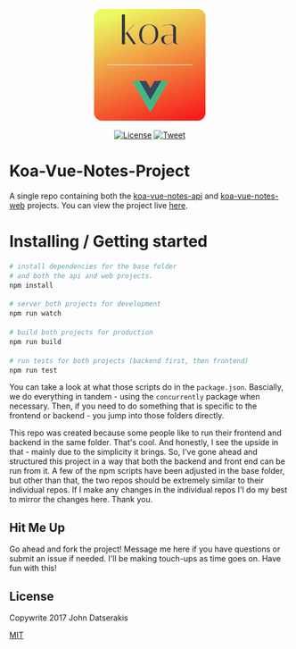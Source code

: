 <p align="center"><a href="https://koa-vue-notes-web.innermonkdesign.com/" target="_blank"><img width="200" src="./koa-vue-notes-icon.png"></a></p>

<p align="center">
  <a href="http://opensource.org/licenses/MIT"><img src="https://img.shields.io/badge/license-MIT-blue.svg" alt="License"></a>
  <a href="https://twitter.com/intent/tweet?url=https%3A%2F%2Fgithub.com%2Fjohndatserakis%2Fkoa-vue-notes-project&text=Check%20out%20koa-vue-notes-project%20on%20GitHub&via=innermonkdesign">
  <img src="https://img.shields.io/twitter/url/https/github.com/johndatserakis/koa-vue-notes-project.svg?style=social" alt="Tweet"></a>
</p>

# Koa-Vue-Notes-Project

A single repo containing both the [koa-vue-notes-api](https://github.com/johndatserakis/koa-vue-notes-api) and [koa-vue-notes-web](https://github.com/johndatserakis/koa-vue-notes-web) projects. You can view the project live [here](https://koa-vue-notes-web.innermonkdesign.com/).

# Installing / Getting started

```bash
# install dependencies for the base folder
# and both the api and web projects.
npm install

# server both projects for development
npm run watch

# build both projects for production
npm run build

# run tests for both projects (backend first, then frontend)
npm run test
```

You can take a look at what those scripts do in the `package.json`. Bascially, we do everything in tandem - using the `concurrently` package when necessary. Then, if you need to do something that is specific to the frontend or backend - you jump into those folders directly.

This repo was created because some people like to run their frontend and backend in the same folder. That's cool. And honestly, I see the upside in that - mainly due to the simplicity it brings. So, I've gone ahead and structured this project in a way that both the backend and front end can be run from it. A few of the npm scripts have been adjusted in the base folder, but other than that, the two repos should be extremely similar to their individual repos. If I make any changes in the individual repos I'l do my best to mirror the changes here. Thank you.

## Hit Me Up

Go ahead and fork the project! Message me here if you have questions or submit an issue if needed. I'll be making touch-ups as time goes on. Have fun with this!

## License

Copywrite 2017 John Datserakis

[MIT](http://opensource.org/licenses/MIT)